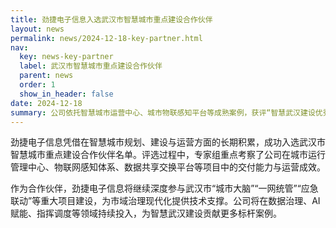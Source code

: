 ```yaml
---
title: 劲捷电子信息入选武汉市智慧城市重点建设合作伙伴
layout: news
permalink: news/2024-12-18-key-partner.html
nav:
  key: news-key-partner
  label: 武汉市智慧城市重点建设合作伙伴
  parent: news
  order: 1
  show_in_header: false
date: 2024-12-18
summary: 公司依托智慧城市运营中心、城市物联感知平台等成熟案例，获评“智慧武汉建设优秀集成服务商”。
---
```

劲捷电子信息凭借在智慧城市规划、建设与运营方面的长期积累，成功入选武汉市智慧城市重点建设合作伙伴名单。评选过程中，专家组重点考察了公司在城市运行管理中心、物联网感知体系、数据共享交换平台等项目中的交付能力与运营成效。

作为合作伙伴，劲捷电子信息将继续深度参与武汉市“城市大脑”“一网统管”“应急联动”等重大项目建设，为市域治理现代化提供技术支撑。公司将在数据治理、AI 赋能、指挥调度等领域持续投入，为智慧武汉建设贡献更多标杆案例。
